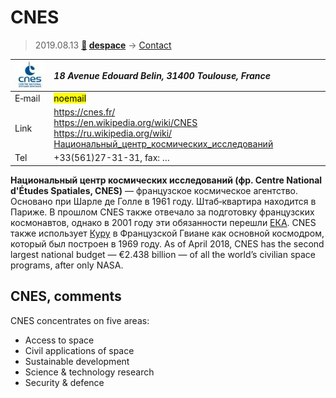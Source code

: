# CNES
> 2019.08.13 **[🚀](../index/index.md) [despace](index.md)** → [Contact](contact.md)

|[![](f/contact/c/cnes_logo1_thumb.jpg)](f/contact/c/cnes_logo1.png)|*18 Avenue Edouard Belin, 31400 Toulouse, France*|
|:--|:--|
|E‑mail| <mark>noemail</mark> |
|Link| <https://cnes.fr/><br> <https://en.wikipedia.org/wiki/CNES><br> <https://ru.wikipedia.org/wiki/Национальный_центр_космических_исследований> |
|Tel| +33(561)27-31-31, fax: … |

**Национальный центр космических исследований (фр. Centre National d'Études Spatiales, CNES)** — французское космическое агентство. Основано при Шарле де Голле в 1961 году. Штаб‑квартира находится в Париже. В прошлом CNES также отвечало за подготовку французских космонавтов, однако в 2001 году эти обязанности перешли [ЕКА](03esa.md). CNES также использует [Куру](kourou.md) в Французской Гвиане как основной космодром, который был построен в 1969 году. As of April 2018, CNES has the second largest national budget — €2.438 billion — of all the world’s civilian space programs, after only NASA.


<p style="page-break-after:always"> </p>

## CNES, comments

CNES concentrates on five areas:

   - Access to space
   - Civil applications of space
   - Sustainable development
   - Science & technology research
   - Security & defence
